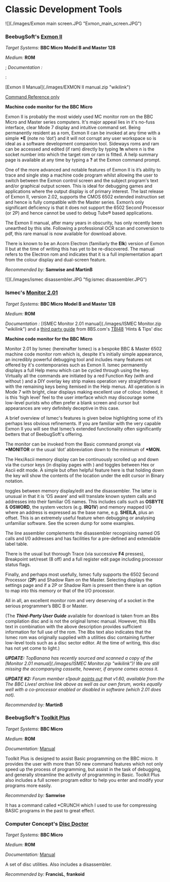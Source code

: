 # Classic Development Tools

![](./images/Exmon main screen.JPG "Exmon_main_screen.JPG")

### BeebugSoft's [Exmon II](http://bbc.nvg.org/rom/Beebug/lang/)

*Target Systems:* **BBC Micro Model B and Master 128**
*Medium:* **ROM**
; *Documentation :*

:
[Exmon II Manual](./images/EXMON II manual.zip "wikilink")
[Command Reference only](http://bbc.nvg.org/rom/Beebug/lang/Exmon2-reference.pdf)
  

**Machine code monitor for the BBC Micro**
Exmon II is probably the most widely used MC monitor rom on the BBC Micro and Master series computers. It's major appeal lies in it's no-fuss interface, clear Mode 7 display and intuitive command set. Being permanently resident as a rom, Exmon II can be invoked at any time with a simple **\*E** (note no ‘dot’) and it will not corrupt any user workspace so is ideal as a software development companion tool. Sideways roms and ram can be accessed and edited (if ram) directly by typing **!n** where n is the socket number into which the target rom or ram is fitted. A help summary page is available at any time by typing a **?** at the Exmon command prompt.
One of the more advanced and notable features of Exmon II is it’s ability to trace and single step a machine code program whilst allowing the user to switch between the Exmon control screen and the subject program's text and/or graphical output screen. This is ideal for debugging games and applications where the output display is of primary interest. The last release of Exmon II, version 2.02, supports the CMOS 6502 extended instruction set and hence is fully compatible with the Master series. Exmon’s only significant deficiency is that it does not support the 6502 Second Processor (or 2P) and hence cannot be used to debug Tube® based applications.
The Exmon II manual, after many years in obscurity, has only recently been unearthed by this site. Following a professional OCR scan and conversion to pdf, this rare manual is now available for download above.
There is known to be an Acorn Electron (familiarly the **Elk**) version of Exmon II but at the time of writing this has yet to be re-discovered. The manual refers to the Electron rom and indicates that it is a full implementation apart from the colour display and dual-screen feature.

*Recommended by:* **Samwise and MartinB**
![](./images/ismec disassembler.JPG "fig:ismec disassembler.JPG")

### Ismec's [Monitor 2.01](http://bbc.nvg.org/rom/Various/prog/)

*Target Systems:* **BBC Micro Model B and Master 128**
*Medium:* **ROM**
*Documentation :* [ISMEC Monitor 2.01 manual](./images/ISMEC Monitor.zip "wikilink") and a [third party guide](Ismec.zip "wikilink") from 8BS.com's [TBI48](http://8bs.com/pool/tbi/tbi48.zip) 'Hints & Tips' disc
**Machine code monitor for the BBC Micro**
Monitor 2.01 by Ismec (hereinafter Ismec) is a bespoke BBC & Master 6502 machine code monitor rom which is, despite it's initially simple appearance, an incredibly powerful debugging tool and includes many features not offered by it's contemporaries such as Exmon II. Ismec permanently displays a full Help menu which can be cycled through using the **<Return>** key. Virtually all the commands are initiated by a red Function Key (with and without **<Shift>**) and a DIY overlay key strip makes operation very straightforward with the remaining keys being itemised in the Help menus. All operation is in Mode 7 with bright, clear displays making excellent use of colour. Indeed, it is this ‘high level’ feel to the user interface which may discourage some low-level purists who often prefer a blank screen and cursor but appearances are very definitely deceptive in this case.

A brief overview of Ismec's features is given below highlighting some of it’s perhaps less obvious refinements. If you are familiar with the very capable Exmon II you will see that Ismec’s extended functionality often significantly betters that of BeebugSoft's offering.

The monitor can be invoked from the Basic command prompt via **\*MONITOR** or the usual ‘dot’ abbreviation down to the minimum of **\*MON.**

The Hex/Ascii memory display can be continuously scrolled up and down via the cursor keys (in display pages with **<Shift>**) and **<Escape>** toggles between Hex or Ascii edit mode. A simple but often helpful feature here is that holding down the **<Copy>** key will show the contents of the location under the edit cursor in Binary notation.

**<TAB>** toggles between memory display/edit and the disassembler. The latter is unusual in that it is ‘OS aware’ and will translate known system calls and addresses into their familiar OS names. This includes calls such as **OSBYTE** & **OSWORD**, the system vectors (e.g. **IRQ1V**) and memory mapped I/O where an address is expressed as the base name, e.g. **SHEILA**, plus an offset. This is an extremely useful feature when debugging or analysing unfamiliar software. See the screen dump for some examples.

The line assembler complements the disassembler recognising named OS calls and I/0 addresses and has facilities for a pre-defined and extendable label table.

There is the usual but thorough Trace (via successive **F4** presses), Breakpoint set/reset (8 off) and a full register edit page including processor status flags.

Finally, and perhaps most usefully, Ismec fully supports the 6502 Second Processor (**2P**) and Shadow Ram on the Master. Selecting **<Shift><F4>** displays the settings page and if a 2P or Shadow Ram is present then there is an option to map into this memory or that of the I/O processor.

All in all, an excellent monitor rom and very deserving of a socket in the serious programmer’s BBC B or Master.

(The ***Third-Party User Guide*** available for download is taken from an 8bs compilation disc and is not the original Ismec manual. However, this 8Bs text in combination with the above description provides sufficient information for full use of the rom. The 8bs text also indicates that the Ismec rom was originally supplied with a utilities disc containing further low-level tools such as a disc sector editor. At the time of writing, this disc has not yet come to light.)

***UPDATE:** TopBanana has recently sourced and scanned a copy of the [Monitor 2.01 manual](./images/ISMEC Monitor.zip "wikilink")! We are still missing the accompanying cassette, however, if anyone comes across it.*

***UPDATE \#2:** Forum member s1paulr [points out](http://www.retrosoftware.co.uk/forum/viewtopic.php?p=5986#p5986) that v1.60, available from the The BBC Lives! archive link above as well as our own forum, works equally well with a co-processor enabled or disabled in software (which 2.01 does not).*

*Recommended by:* **MartinB**

### BeebugSoft's [Toolkit Plus](http://bbc.nvg.org/rom/Beebug/util/)

*Target Systems:* **BBC Micro**
*Medium:* **ROM**
*Documentation:* [Manual](http://www.bbcdocs.com/software.htm)
Toolkit Plus is designed to assist Basic programming on the BBC micro. It provides the user with more than 50 new command features which not only speed up the process of programming, but assist in the task of debugging, and generally streamline the activity of programming in Basic. Toolkit Plus also includes a full screen program editor to help you enter and modify your programs more easily.

*Recommended by:* **Samwise**
It has a command called \*CRUNCH which I used to use for compressing BASIC programs in the past to great effect.

### Computer Concept's [Disc Doctor](http://bbc.nvg.org/rom/ComputerConcepts/util/DiscDoctor-1.10.rom)

*Target Systems:* **BBC Micro**
*Medium:* **ROM**
*Documentation:* [Manual](http://www.bbcdocs.com/software.htm)
A set of disc utilities. Also includes a disassembler.

*Recommended by:* **FrancisL**, **frankoid**

